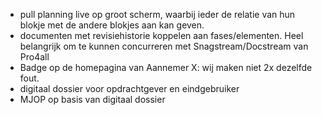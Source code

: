 - pull planning live op groot scherm, waarbij ieder de relatie van hun blokje met de andere blokjes aan kan geven.
- documenten met revisiehistorie koppelen aan fases/elementen. Heel belangrijk om te kunnen concurreren met Snagstream/Docstream van Pro4all
- Badge op de homepagina van Aannemer X: wij maken niet 2x dezelfde fout.
- digitaal dossier voor opdrachtgever en eindgebruiker
- MJOP op basis van digitaal dossier